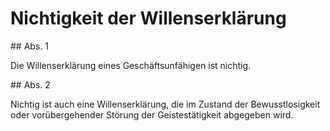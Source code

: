# Nichtigkeit der Willenserklärung



\#\# Abs. 1

 Die Willenserklärung eines Geschäftsunfähigen ist nichtig.

\#\# Abs. 2

 Nichtig ist auch eine Willenserklärung, die im Zustand der Bewusstlosigkeit oder vorübergehender Störung der Geistestätigkeit abgegeben wird. 

